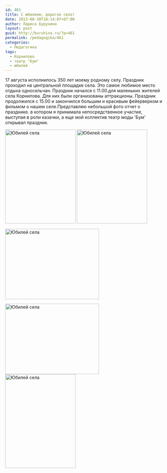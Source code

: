 ```yaml
---
id: 461
title: С юбилеем, дорогое село!
date: 2013-08-30T18:14:07+07:00
author: Лариса Бурухина
layout: post
guid: http://buruhina.ru/?p=461
permalink: /pedagogika/461
categories:
  - Педагогика
tags:
  - Корнилово
  - театр "Бум"
  - юбилей
---
```

17 августа исполнилось 350 лет моему родному селу. Праздник проходил на центральной площадке села. Это самое любимое место отдыха односельчан. Праздник начался с 11.00.для маленьких жителей села Корнилова. Для них были организованы аттракционы. Праздник продолжился с 15.00 и закончился большим и красивым фейерверком и фильмом о нашем селе.Представляю небольшой фото отчет о празднике. в котором я принимала непосредственное участие, выступая в роли казачки, а еще мой коллектив театр моды 'Бум' открывал праздник.

[<img src="http://buruhina.ru/wp-content/uploads/2013/08/IMG_8756-225x300.jpg" alt="Юбилей села" width="225" height="300" class="alignleft size-medium wp-image-466" />](http://buruhina.ru/wp-content/uploads/2013/08/IMG_8756.jpg) [<img src="http://buruhina.ru/wp-content/uploads/2013/08/IMG_8755-225x300.jpg" alt="Юбилей села" width="225" height="300" class="alignleft size-medium wp-image-465" />](http://buruhina.ru/wp-content/uploads/2013/08/IMG_8755.jpg)

[<img src="http://buruhina.ru/wp-content/uploads/2013/08/IMG_8747-300x225.jpg" alt="Юбилей села" width="300" height="225" class="alignleft size-medium wp-image-464" />](http://buruhina.ru/wp-content/uploads/2013/08/IMG_8747.jpg)

[<img src="http://buruhina.ru/wp-content/uploads/2013/08/IMG_8744-300x225.jpg" alt="Юбилей села" width="300" height="225" class="alignleft size-medium wp-image-463" />](http://buruhina.ru/wp-content/uploads/2013/08/IMG_8744.jpg) [<img src="http://buruhina.ru/wp-content/uploads/2013/08/IMG_8733-225x300.jpg" alt="Юбилей села" width="225" height="300" class="alignleft size-medium wp-image-462" />](http://buruhina.ru/wp-content/uploads/2013/08/IMG_8733.jpg)